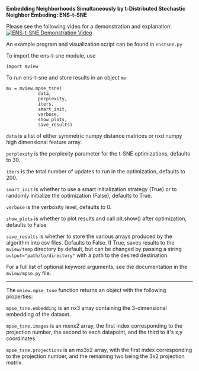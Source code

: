 **Embedding Neighborhoods Simultaneously by t-Distributed Stochastic Neighbor Embeding: ENS-t-SNE**

Please see the following video for a demonstration and explanation: [![ENS-t-SNE Demonstration Video](https://img.youtube.com/vi/kRFcNs29ttA/0.jpg)](https://www.youtube.com/watch?v=kRFcNs29ttA)

An example program and visualization script can be found in ```enstsne.py```

To import the ens-t-sne module, use 

```
import mview
```

To run ens-t-sne and store results in an object ```mv```

```
mv = mview.mpse_tsne(
            data, 
            perplexity,
            iters,
            smart_init,
            verbose,
            show_plots, 
            save_results)

```

```data``` is a list of either symmetric numpy distance matrices or nxd numpy high dimensional feature array. 

```perplexity``` is the perplexity parameter for the t-SNE optimizations, defaults to 30. 

```iters``` is the total number of updates to run in the optimization, defaults to 200. 

```smart_init``` is whether to use a smart initialization strategy (True) or to randomly initialize the optimization (False), defaults to True. 

```verbose``` is the verbosity level, defaults to 0.

```show_plots``` is whether to plot results and call plt.show() after optimization, defaults to False 

```save_results``` is whether to store the various arrays produced by the algorithm into csv files. Defaults to False. If True, saves results to the ```mview/temp``` directory by default, but can be changed by passing a string ```output="path/to/directory"``` with a path to the desired destination. 

For a full list of optional keyword arguments, see the documentation in the ```mview/mpse.py``` file.

-----------------------------------------------------

The ```mview.mpse_tsne``` function returns an object with the following properties: 

```mpse_tsne.embedding``` is an nx3 array containing the 3-dimensional embedding of the dataset. 

```mpse_tsne.images``` is an mxnx2 array, the first index corresponding to the projection number, the second to each datapoint, and the third to it's x,y coordinates

```mpse_tsne.projections``` is an mx3x2 array, with the first index corresponding to the projection number, and the remaining two being the 3x2 projection matrix. 